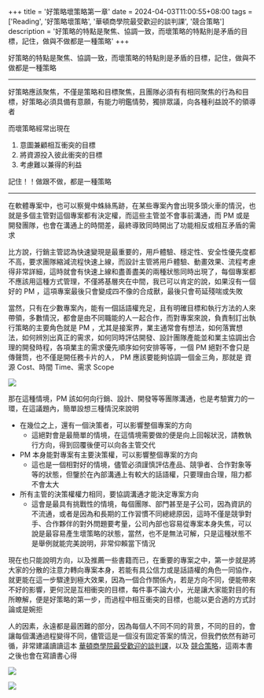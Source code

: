 +++
title = '好策略壞策略第一章'
date = 2024-04-03T11:00:55+08:00
tags = ['Reading', '好策略壞策略', '華頓商學院最受歡迎的談判課', '競合策略']
description = '好策略的特點是聚焦、協調一致，而壞策略的特點則是矛盾的目標，記住，做與不做都是一種策略'
+++

好策略的特點是聚焦、協調一致，而壞策略的特點則是矛盾的目標，記住，做與不做都是一種策略
<!--more-->

---
好策略應該聚焦，不僅是策略和目標聚焦，且團隊必須有有相同聚焦的行為和目標，好策略必須具備有意願，有能力明鑑情勢，獨排眾議，向各種利益說不的領導者

而壞策略經常出現在
1. 意圖兼顧相互衝突的目標
2. 將資源投入彼此衝突的目標
3. 考慮難以兼得的利益

記住！！做跟不做，都是一種策略

---
在軟體專案中，也可以察覺中蛛絲馬跡，在某些專案內會出現多頭火車的情況，也就是多個主管對這個專案都有決定權，而這些主管並不會事前溝通，而 PM 或是開發團隊，也會在溝通上的時間差，最終導致同時開出了功能相反或相互矛盾的需求

比方說，行銷主管認為快速變現是最重要的，用戶體驗、穩定性、安全性優先度都不高，要求團隊縮減流程快速上線，而設計主管將用戶體驗、動畫效果、流程考慮得非常詳細，這時就會有快速上線和盡善盡美的兩種狀態同時出現了，每個專案都不應該用這種方式管理，不僅將基層夾在中間，我已可以肯定的說，如果沒有一個好的 PM ，這項專案最後只會變成四不像的合成獸，最後只會苟延殘喘或失敗

當然，只有在少數專案內，能有一個話語權充足，且有明確目標和執行方法的人來帶領，多數情況，都會是由不同職能的人一起合作，而對專案來說，負責制訂出執行策略的主要角色就是 PM ，尤其是接案界，業主通常會有想法，如何落實想法，如何辨別出真正的需求，如何同時評估開發、設計團隊產能並和業主協調出合理的開發時程，各項業主的需求優先順序如何安排等等，一個 PM 絕對不會只是傳聲筒，也不僅是開任務卡片的人， PM 應該要能夠協調一個金三角，那就是 資源 Cost、時間 Time、需求 Scope

![](https://encrypted-tbn0.gstatic.com/images?q=tbn:ANd9GcTd1uPNumaA5VPWKCjWuVMc-nqBSInOPIug3dLH4JaiAQ&s)

那在這種情境，PM 該如何向行銷、設計、開發等等團隊溝通，也是考驗實力的一環，在這議題內，簡單設想三種情況來說明
- 在幾位之上，還有一個決策者，可以影響整個專案的方向
    - 這絕對會是最簡單的情境，在這情境需要做的便是向上回報狀況，請教執行方向，得到回覆後便可以向各主管交代
- PM 本身能對專案有主要決策權，可以影響整個專案的方向
    - 這也是一個相對好的情境，儘管必須謹慎評估產品、競爭者、合作對象等等的狀態，但鑒於在內部溝通上有較大的話語權，只要理由合理，阻力都不會太大
- 所有主管的決策權權力相同，要協調溝通才能決定專案方向
    - 這會是最具有挑戰性的情境，每個團隊、部門甚至是子公司，因為資訊的不流通，或者是因為和長期的工作習慣不同總總原因，這時不僅是競爭對手、合作夥伴的對外問題要考量，公司內部也容易從專案本身失焦，可以說是最容易產生壞策略的狀態，當然，也不是無法可解，只是這種狀態不是舉例就能完美說明，非常仰賴當下情況

現在也只能說明方向，以及推薦一些書籍而已，在重要的專案之中，第一步就是將大家的分散的注意力轉向專案本身，若能有具公信力或是話語權的角色一同協作，就更能在這一步驟達到極大效果，因為一個合作關係內，若是方向不同，便能帶來不好的影響，更何況是互相衝突的目標，每件事不論大小，光是讓大家能對目的有所瞭解，便是好策略的第一步，而過程中相互衝突的目標，也能以更合適的方式討論或是婉拒

人的因素，永遠都是最困難的部分，因為每個人不同不同的背景，不同的目的，會讓每個溝通過程變得不同，儘管這是一個沒有固定答案的情況，但我們依然有跡可循，非常建議讀讀這本 [華頓商學院最受歡迎的談判課](https://www.books.com.tw/products/0010773987)，以及 [競合策略](https://www.books.com.tw/products/0010683961?sloc=main)，這兩本書之後也會在寫讀書心得

![](https://im2.book.com.tw/image/getImage?i=https://www.books.com.tw/img/001/077/39/0010773987.jpg&v=5a33a475k&w=348&h=348)

![](https://im2.book.com.tw/image/getImage?i=https://www.books.com.tw/img/001/068/39/0010683961.jpg&v=55f960cfk&w=348&h=348)
